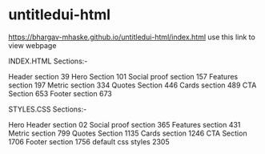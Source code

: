 # untitledui-html
https://bhargav-mhaske.github.io/untitledui-html/index.html
use this link to view webpage

INDEX.HTML Sections:-

Header section       39
Hero Section         101
Social proof section 157
Features section     197
Metric section       334
Quotes Section       446
Cards section        489
CTA Section          653
Footer section       673

STYLES.CSS Sections:-

Hero Header section  02
Social proof section 365
Features section     431
Metric section       799
Quotes Section       1135
Cards section        1246
CTA Section          1706
Footer section       1756
default css styles   2305
